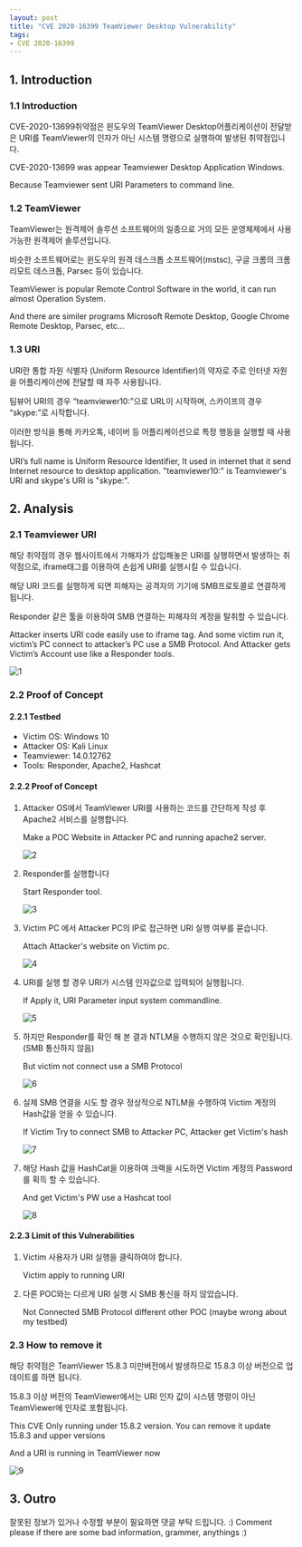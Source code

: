 ```yaml
---
layout: post
title: "CVE 2020-16399 TeamViewer Desktop Vulnerability"
tags:
- CVE 2020-16399
---
```


##  1. Introduction

###  1.1 Introduction

CVE-2020-13699취약점은 윈도우의 TeamViewer Desktop어플리케이션이 전달받은 URI를 TeamViewer의 인자가 아닌 시스템 명령으로 실행하여 발생된 취약점입니다.

CVE-2020-13699 was appear Teamviewer Desktop Application Windows.

Because Teamviewer sent URI Parameters to command line.

###  1.2 TeamViewer

TeamViewer는 원격제어 솔루션 소프트웨어의 일종으로 거의 모든 운영체제에서 사용 가능한 원격제어 솔루션입니다. 

비슷한 소프트웨어로는 윈도우의 원격 데스크톱 소프트웨어(mstsc), 구글 크롬의 크롬 리모트 데스크톱, Parsec 등이 있습니다.

TeamViewer is popular Remote Control Software in the world, it can run almost Operation System. 

And there are similer programs Microsoft Remote Desktop, Google Chrome Remote Desktop, Parsec, etc...

###  1.3 URI

URI란 통합 자원 식별자 (Uniform Resource Identifier)의 약자로 주로 인터넷 자원을 어플리케이션에 전달할 때 자주 사용됩니다. 

팀뷰어 URI의 경우 “teamviewer10:”으로 URL이 시작하며, 스카이프의 경우 “skype:”로 시작합니다.

이러한 방식을 통해 카카오톡, 네이버 등 어플리케이션으로 특정 행동을 실행할 때 사용됩니다. 

URI’s full name is Uniform Resource Identifier, It used in internet that it send Internet resource to desktop application. 
"teamviewer10:" is Teamviewer's URI and skype's URI is "skype:".

##  2. Analysis

###  2.1 Teamviewer URI

해당 취약점의 경우 웹사이트에서 가해자가 삽입해놓은 URI를 실행하면서 발생하는 취약점으로, iframe태그를 이용하여 손쉽게 URI를 실행시킬 수 있습니다.

해당 URI 코드를 실행하게 되면 피해자는 공격자의 기기에 SMB프로토콜로 연결하게 됩니다.

Responder 같은 툴을 이용하여 SMB 연결하는 피해자의 계정을 탈취할 수 있습니다.

Attacker inserts URI code easily use to iframe tag. And some victim run it, victim’s PC connect to attacker’s PC use a SMB Protocol. And Attacker gets Victim’s Account use like a Responder tools.

![1](https://holiam.kr\postimage\2021-04-18-cve202016399\1.png)



### 2.2 Proof of Concept

#### 2.2.1 Testbed

- Victim OS: Windows 10
- Attacker OS: Kali Linux
- Teamviewer: 14.0.12762
- Tools: Responder, Apache2, Hashcat



#### 2.2.2 Proof of Concept

1. Attacker OS에서 TeamViewer URI를 사용하는 코드를 간단하게 작성 후 Apache2 서비스를 실행합니다.

   Make a POC Website in Attacker PC and running apache2 server.

   ![2](https://holiam.kr\postimage\2021-04-18-cve202016399\2.png)
   

2. Responder를 실행합니다

   Start Responder tool.

   ![3](https://holiam.kr\postimage\2021-04-18-cve202016399\3.png)
   

3. Victim PC 에서 Attacker PC의 IP로 접근하면 URI 실행 여부를 묻습니다.

   Attach Attacker's website on Victim pc.

   ![4](https://holiam.kr\postimage\2021-04-18-cve202016399\4.png)

   

4. URI를 실행 할 경우 URI가 시스템 인자값으로 입력되어 실행됩니다.

   If Apply it, URI Parameter input system commandline.

   ![5](https://holiam.kr\postimage\2021-04-18-cve202016399\5.png)

   

5. 하지만 Responder를 확인 해 본 결과 NTLM을 수행하지 않은 것으로 확인됩니다.(SMB 통신하지 않음)

   But victim not connect use a SMB Protocol

   ![6](https://holiam.kr\postimage\2021-04-18-cve202016399\6.png)

   

6. 실제 SMB 연결을 시도 할 경우 정상적으로 NTLM을 수행하여 Victim 계정의 Hash값을 얻을 수 있습니다.

   If Victim Try to connect SMB to Attacker PC, Attacker get Victim's hash

   ![7](https://holiam.kr\postimage\2021-04-18-cve202016399\7.png)

   

7. 해당 Hash 값을 HashCat을 이용하여 크랙을 시도하면 Victim 계정의 Password를 획득 할 수 있습니다.

   And get Victim's PW use a Hashcat tool

   ![8](https://holiam.kr\postimage\2021-04-18-cve202016399\8.png)

   

#### 2.2.3 Limit of this Vulnerabilities

1. Victim 사용자가 URI 실행을 클릭하여야 합니다.

   Victim apply to running URI

2. 다른 POC와는 다르게 URI 실행 시 SMB 통신을 하지 않았습니다.

   Not Connected SMB Protocol different other POC (maybe wrong about my testbed)

   

### 2.3 How to remove it

해당 취약점은 TeamViewer 15.8.3 미만버전에서 발생하므로 15.8.3 이상 버전으로 업데이트를 하면 됩니다.

15.8.3 이상 버전의 TeamViewer에서는 URI 인자 값이 시스템 명령이 아닌 TeamViewer에 인자로 포함됩니다.

This CVE Only running under 15.8.2 version. You can remove it update 15.8.3 and upper versions

And a URI is running in TeamViewer now  

![9](https://holiam.kr\postimage\2021-04-18-cve202016399\9.png)



## 3. Outro

잘못된 정보가 있거나 수정할 부분이 필요하면 댓글 부탁 드립니다. :)
Comment please if there are some bad information, grammer, anythings :)
